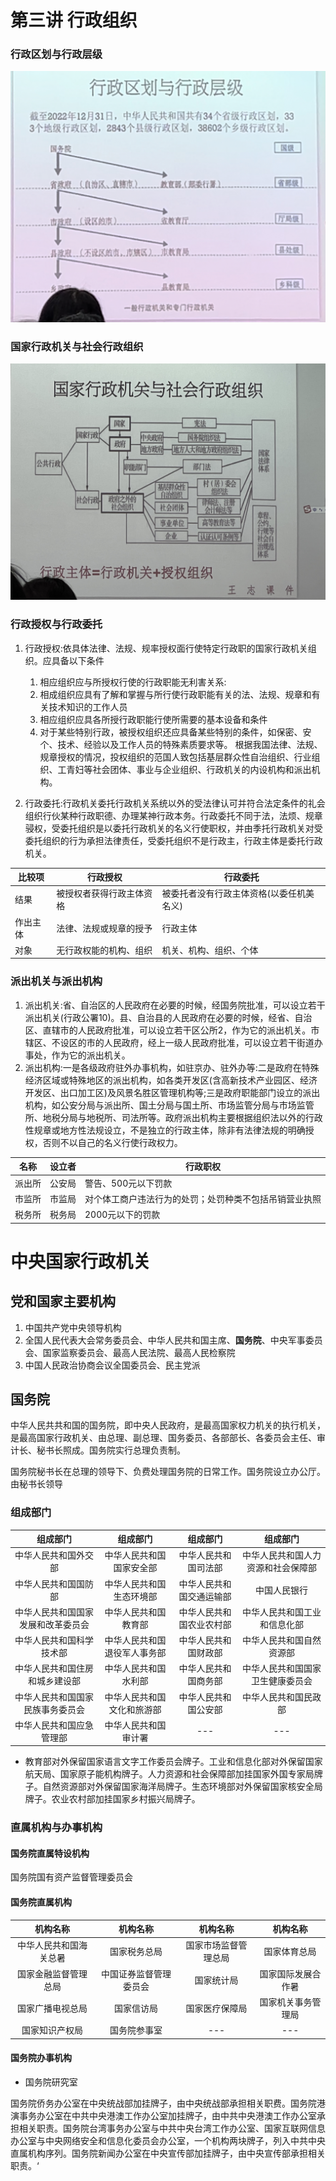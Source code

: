 # 第三讲 行政组织
### 行政区划与行政层级
![图示](./img/20240308-8.jpg)
### 国家行政机关与社会行政组织
![图示](./img/20240308-9.jpg)
### 行政授权与行政委托
1. 行政授权:依具体法律、法规、规率授权面行使特定行政职的国家行政机关组织。应具备以下条件
   1. 相应组织应与所授权行使的行政职能无利害关系:
   2. 相成组织应具有了解和掌握与所行使行政职能有关的法、法规、规章和有关技术知识的工作人员
   3. 相应组织应具各所授行政职能行使所需要的基本设备和条件
   4. 对于某些特别行政，被授权组织还应具备某些特别的条件，如保密、安个、技术、经验以及工作人员的特殊素质要求等。
根据我国法律、法规、规章授权的情况，投权组织的范国人致包括基层群众性自治组织、行业组织、工青妇等社会团体、事业与企业组织、行政机关的内设机构和派出机构。

2. 行政委托:行政机关委托行政机关系统以外的受法律认可并符合法定条件的礼会组织行伙某种行政职德、办理某神行政本务。行政委托不同于法，法烦、规章骎权，受委托组织是以委托行政机关的名义行使职权，并由季托行政机关对受委托组织的行为承担法律责任，受委托组织不是行政主，行政主体是委托行政机关。

|比较项|行政授权|行政委托|
|---|---|---|
|结果|被授权者获得行政主体资格|被委托者没有行政主体资格(以委任机美名义)|
|作出主体|法律、法规或规章的授予|行政主体
|对象|无行政权能的机构、组织|机关、机构、组织、个体|
### 派出机关与派出机构
1. 派出机关:省、自治区的人民政府在必要的时候，经国务院批准，可以设立若干派出机关(行政公署10)。县、自治县的人民政府在必要的时候，经省、自治区、直辖市的人民政府批准，可以设立若干区公所2，作为它的派出机关。市辖区、不设区的市的人民政府，经上一级人民政府批准，可以设立若干街道办事处，作为它的派出机关。
2. 派出机构:一是各级政府驻外办事机构，如驻京办、驻外办等:二是政府在特殊经济区域或特殊地区的派出机构，如各类开发区(含高新技术产业园区、经济开发区、出口加工区)及风景名胜区管理机构等;三是政府职能部门设立的派出机构，如公安分局与派出所、国土分局与国土所、市场监管分局与市场监管所、地税分局与地税所、司法所等。政府派出机构主要根据组织法以外的行政性规章或地方性法规设立，不是独立的行政主体，除非有法律法规的明确授权，否则不以自己的名义行使行政权力。

|名称|设立者|行政职权|
|---|---|---|
|派出所|公安局|警告、500元以下罚款|
|市监所|市监局|对个体工商户违法行为的处罚；处罚种类不包括吊销营业执照|
|税务所|税务局|2000元以下的罚款|
# 中央国家行政机关
## 党和国家主要机构
1. 中国共产党中央领导机构
2. 全国人民代表大会常务委员会、中华人民共和国主席、**国务院**、中央军事委员会、国家监察委员会、最高人民法院、最高人民检察院
3. 中国人民政治协商会议全国委员会、民主党派
## 国务院
中华人民共共和国的国务院，即中央人民政府，是最高国家权力机关的执行机关，是最高国家行政机关、由总理、副总理、国务委员、各部部长、各委员会主任、审计长、秘书长照成。国务院实行总理负责制。

国务院秘书长在总理的领导下、负费处理国务院的日常工作。国务院设立办公厅。由秘书长领导
### 组成部门
|组成部门|组成部门|组成部门|组成部门|
|:---:|:---:|:---:|:---:|
|中华人民共和国外交部|中华人民共和国国家安全部|中华人民共和国司法部|中华人民共和国人力资源和社会保障部|
|中华人民共和国国防部|中华人民共和国生态环境部|中华人民共和国交通运输部|中国人民银行|
|中华人民共和国国家发展和改革委员会|中华人民共和国教育部|中华人民共和国农业农村部|中华人民共和国工业和信息化部|
|中华人民共和国科学技术部|中华人民共和国退役军人事务部|中华人民共和国财政部|中华人民共和国自然资源部|
|中华人民共和国住房和城乡建设部|中华人民共和国水利部|中华人民共和国商务部|中华人民共和国国家卫生健康委员会|
|中华人民共和国国家民族事务委员会|中华人民共和国文化和旅游部|中华人民共和国公安部|中华人民共和国民政部|
|中华人民共和国应急管理部|中华人民共和国审计署|---|---|

- 教育部对外保留国家语言文字工作委员会牌子。工业和信息化部对外保留国家航天局、国家原子能机构牌子。人力资源和社会保障部加挂国家外国专家局牌子。自然资源部对外保留国家海洋局牌子。生态环境部对外保留国家核安全局牌子。农业农村部加挂国家乡村振兴局牌子。
### 直属机构与办事机构
#### 国务院直属特设机构
国务院国有资产监督管理委员会
#### 国务院直属机构
|机构名称|机构名称|机构名称|机构名称|
|:---:|:---:|:---:|:---:|
|中华人民共和国海关总暑|国家税务总局|国家市场监督管理总局|国家体育总局|
|国家金融监督管理总局|中国证券监督管理委员会|国家统计局|国家国际发展合作暑|
|国家广播电视总局|国家信访局|国家医疗保障局|国家机关事务管理局|
|国家知识产权局|国务院参事室|---|---|
#### 国务院办事机构
- 国务院研究室

国务院侨务办公室在中央统战部加挂牌子，由中央统战部承担相关职费。国务院港演事务办公室在中共中央港澳工作办公室加挂牌子，由中共中央港澳工作办公室承担相关职责。国务院台湾事务办公室与中共中央台湾工作办公室、国家互联网信息办公室与中央网络安全和信息化委员会办公室，一个机构两块牌子，列入中共中央直属机构序列。国务院新闻办公室在中央宣传部加挂牌子，由中央宣传部承担相关职责。‘